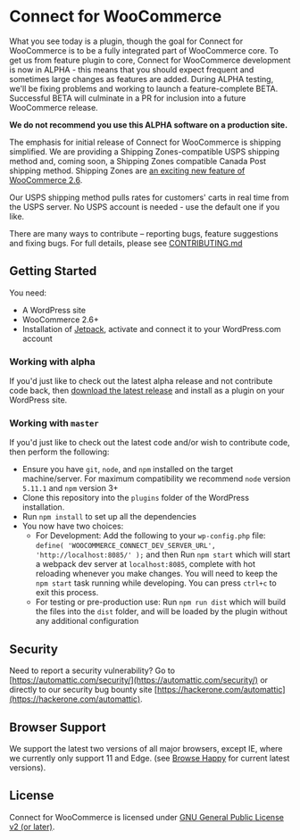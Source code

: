 # Connect for WooCommerce

What you see today is a plugin, though the goal for  Connect for WooCommerce is to be a fully integrated part of WooCommerce core. To get us from feature plugin to core, Connect for WooCommerce development is now in ALPHA - this means that you should expect frequent and sometimes large changes as features are added. During ALPHA testing, we'll be fixing problems and working to launch a feature-complete BETA. Successful BETA will culminate in a PR for inclusion into a future WooCommerce release.

**We do not recommend you use this ALPHA software on a production site.**

The emphasis for initial release of Connect for WooCommerce is shipping simplified. We are providing a Shipping Zones-compatible USPS shipping method and, coming soon, a Shipping Zones compatible Canada Post shipping method. Shipping Zones are [an exciting new feature of WooCommerce 2.6](https://woocommerce.wordpress.com/2016/02/10/shipping-zones-to-ship-with-2-6/).

Our USPS shipping method pulls rates for customers' carts in real time from the USPS server. No USPS account is needed - use the default one if you like.

There are many ways to contribute – reporting bugs, feature suggestions and fixing bugs. For full details, please see [CONTRIBUTING.md](./CONTRIBUTING.md)

## Getting Started
You need:
* A WordPress site
* WooCommerce 2.6+
* Installation of [Jetpack](https://wordpress.org/plugins/jetpack/), activate and connect it to your WordPress.com account

### Working with alpha

If you'd just like to check out the latest alpha release and not contribute code back, then [download the latest release](https://github.com/Automattic/woocommerce-connect-client/releases) and install as a plugin on your WordPress site.

### Working with `master`

If you'd just like to check out the latest code and/or wish to contribute code, then perform the following:

* Ensure you have `git`, `node`, and `npm` installed on the target machine/server. For maximum compatibility we recommend `node` version `5.11.1` and `npm` version 3+
* Clone this repository into the `plugins` folder of the WordPress installation.
* Run `npm install` to set up all the dependencies
* You now have two choices:
    * For Development: Add the following to your `wp-config.php` file: `define( 'WOOCOMMERCE_CONNECT_DEV_SERVER_URL', 'http://localhost:8085/' );` and then Run `npm start` which will start a webpack dev server at `localhost:8085`, complete with hot reloading whenever you make changes. You will need to keep the `npm start` task running while developing. You can press `ctrl+c` to exit this process.
    * For testing or pre-production use: Run `npm run dist` which will build the files into the `dist` folder, and will be loaded by the plugin without any additional configuration

## Security

Need to report a security vulnerability? Go to [https://automattic.com/security/](https://automattic.com/security/) or directly to our security bug bounty site [https://hackerone.com/automattic](https://hackerone.com/automattic).

## Browser Support

We support the latest two versions of all major browsers, except  IE, where we currently only support 11 and Edge.  (see [Browse Happy](http://browsehappy.com) for current latest versions).

## License

Connect for WooCommerce is licensed under [GNU General Public License v2 (or later)](./LICENSE.md).
